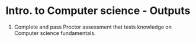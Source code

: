 # Intro. to Computer science - Outputs

1. Complete and pass Proctor assessment that tests knowledge on Computer science fundamentals.
